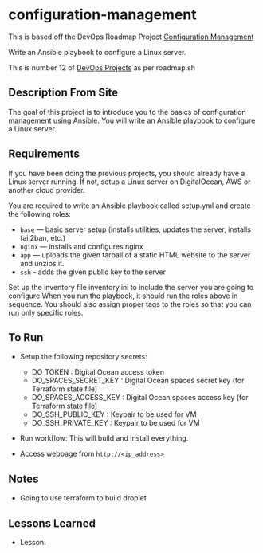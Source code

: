 # configuration-management

This is based off the DevOps Roadmap Project [Configuration Management](https://roadmap.sh/projects/configuration-management)

Write an Ansible playbook to configure a Linux server. 

This is number 12 of [DevOps Projects](https://roadmap.sh/devops/projects) as per roadmap.sh

## Description From Site 

The goal of this project is to introduce you to the basics of configuration management using Ansible. You will write an Ansible playbook to configure a Linux server.

## Requirements

If you have been doing the previous projects, you should already have a Linux server running. If not, setup a Linux server on DigitalOcean, AWS or another cloud provider.

You are required to write an Ansible playbook called setup.yml and create the following roles:

- `base` — basic server setup (installs utilities, updates the server, installs fail2ban, etc.)
- `nginx` — installs and configures nginx
- `app` — uploads the given tarball of a static HTML website to the server and unzips it.
- `ssh` - adds the given public key to the server

Set up the inventory file inventory.ini to include the server you are going to configure When you run the playbook, it should run the roles above in sequence. You should also assign proper tags to the roles so that you can run only specific roles.

## To Run 

- Setup the following repository secrets:
    - DO_TOKEN : Digital Ocean access token
    - DO_SPACES_SECRET_KEY : Digital Ocean spaces secret key (for Terraform state file)
    - DO_SPACES_ACCESS_KEY : Digital Ocean spaces access key (for Terraform state file)
    - DO_SSH_PUBLIC_KEY : Keypair to be used for VM 
    - DO_SSH_PRIVATE_KEY : Keypair to be used for VM

- Run workflow: This will build and install everything.
- Access webpage from `http://<ip_address>` 


## Notes 

- Going to use terraform to build droplet 

## Lessons Learned

- Lesson.
